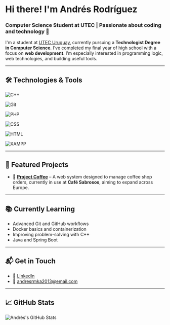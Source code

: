 #  Hi there! I'm Andrés Rodríguez
### Computer Science Student at UTEC | Passionate about coding and technology 🐧

I'm a student at [UTEC Uruguay](https://utec.edu.uy/en/education/undergraduate-study/technologist-degree-in-computer-science/), currently pursuing a **Technologist Degree in Computer Science**. I’ve completed my final year of high school with a focus on **web development**. I’m especially interested in programming logic, web technologies, and building useful tools. 

---

## 🛠️ Technologies & Tools
![C++](https://img.shields.io/badge/C%2B%2B-00599C?logo=c%2B%2B&logoColor=white&style=flat)

![Git](https://img.shields.io/badge/Git-F05032?logo=git&logoColor=white&style=flat)

![PHP](https://img.shields.io/badge/PHP-777BB4?logo=php&logoColor=white&style=flat)

![CSS](https://img.shields.io/badge/CSS3-1572B6?logo=css3&logoColor=white&style=flat)

![HTML](https://img.shields.io/badge/HTML5-E34F26?logo=html5&logoColor=white&style=flat)

![XAMPP](https://img.shields.io/badge/XAMPP-FB7A24?logo=xampp&logoColor=white&style=flat)

---

## 🚀 Featured Projects

- 🧾 [**Project Coffee**](https://github.com/WebvisionaryTechnology/Project-Coffee) – A web system designed to manage coffee shop orders, currently in use at **Café Sabrosos**, aiming to expand across Europe.

---

## 📚 Currently Learning

- Advanced Git and GitHub workflows
- Docker basics and containerization
- Improving problem-solving with C++
- Java and Spring Boot

---

## 📬 Get in Touch

- 💼 [LinkedIn](https://www.linkedin.com/in/andrés-bernabé-rodríguez-mori-7572a5357/)
- 📧 andresrmka2013@email.com

---

## 📈 GitHub Stats
![Andrés's GitHub Stats](https://github-readme-stats.vercel.app/api?username=Andrew8uy&show_icons=true&theme=radical)
